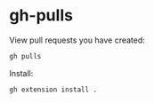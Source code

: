 # gh-pulls

View pull requests you have created: 

```sh
gh pulls
```

Install: 

```sh
gh extension install .
```
